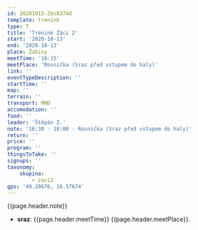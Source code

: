 ```yaml
---
id: 20201015-2bc8374d
template: trenink
type: T
title: 'Trénink Žáci 2'
start: '2020-10-13'
end: '2020-10-13'
place: Žabiny
meetTime: '16:15'
meetPlace: 'Rosnička (Sraz před vstupem do haly)'
link: ''
eventTypeDescription: ''
startTime: ''
map: ''
terrain: ''
transport: MHD
accomodation: ''
food: ''
leader: 'Štěpán Z.'
note: '16:30 - 18:00 - Rosnička (Sraz před vstupem do haly)'
return: ''
price: ''
program: ''
thingsToTake: ''
signups: ''
taxonomy:
    skupina:
        - zaci2
gps: '49.20676, 16.57674'
---
```


{{page.header.note}}
* **sraz**: {{page.header.meetTime}} {{page.header.meetPlace}}.
